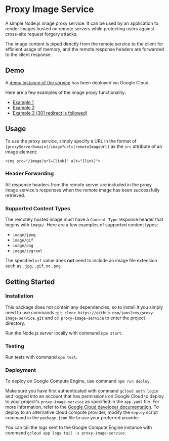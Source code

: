# Proxy Image Service 

A simple Node.js image proxy service. It can be used by an application to render images hosted on remote servers while protecting users against cross-site request forgery attacks. 

The image content is piped directly from the remote service to the client for efficient usage of memory, and the remote response headers are forwarded to the client response.

## Demo 

A [demo instance of the service](https://proxy-image-service-dot-tap-trust.appspot.com) has been deployed via Google Cloud. 

Here are a few examples of the image proxy functionality: 

* [Example 1](https://proxy-image-service-dot-tap-trust.appspot.com/image?url=https%3A%2F%2Fimg3.thelist.com%2Fimg%2Fgallery%2Fwhatever-happened-to-lisa-frank%2Fshe-thinks-shes-very-very-famous.jpg)
* [Example 2](https://proxy-image-service-dot-tap-trust.appspot.com/image?url=https%3A%2F%2Fs.gravatar.com%2Favatar%2F0fa604b440cb38bd8e1f935114524ff9%3Fsize%3D100%26default%3Dretro)
* [Example 3 (301 redirect is followed)](https://proxy-image-service-dot-tap-trust.appspot.com/image?url=https%3A%2F%2Fproxy.co%2Ffavicon.ico)


## Usage

To use the proxy service, simply specify a URL in the format of `[proxyServerDomain]/image?url=[remoteImageUrl]` as the `src` attribute of an image element:

```
<img src="/image?url=[link]" alt="[link]">
```

### Header Forwarding

All response headers from the remote server are included in the proxy image service's responses when the remote image has been successfully retrieved. 

### Supported Content Types 

The remotely hosted image must have a `Content Type` response header that begins with `image/`. Here are a few examples of supported content types: 

* `image/jpeg` 
* `image/gif` 
* `image/png`
* `image/svg+xml`

The specified `url` value does **not** need to include an image file extension such as `.jpg`, `.gif`, or `.png`. 


## Getting Started 

### Installation

This package does not contain any dependencies, so to install it you simply need to use commands `git clone https://github.com/jamslevy/proxy-image-service.git` and `cd proxy-image-service` to enter the project directory.

Run the Node.js server locally with command `npm start`. 

### Testing 

Run tests with command `npm test`.

### Deployment

To deploy on Google Compute Engine, use command `npm run deploy`. 

Make sure you have first authenticated with command `gcloud auth login` and logged into an account that has permissions on Google Cloud to deploy to your project's `proxy-image-service` as specified in the `app.yaml` file. For more information, refer to the [Google Cloud developer documentation](https://cloud.google.com/appengine/docs/flexible/nodejs/quickstart). To deploy to an alternative cloud compute provider, modify the `deploy` script command in the `package.json` file to use your preferred provider.

You can tail the logs sent to the Google Compute Engine instance with command `gcloud app logs tail -s proxy-image-service`. 
